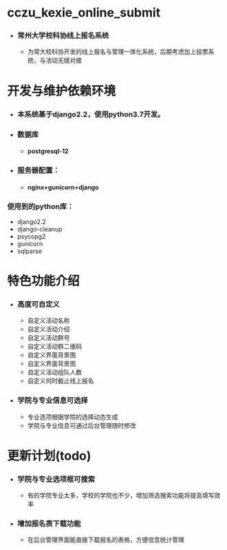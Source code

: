 # cczu_kexie_online_submit
- ### 常州大学校科协线上报名系统

    - 为常大校科协开发的线上报名与管理一体化系统，后期考虑加上投票系统，与活动无缝对接


# 开发与维护依赖环境

- ### 本系统基于django2.2，使用python3.7开发。
- ### 数据库
    - #### postgresql-12
- ### 服务器配置：
    - #### nginx+gunicorn+django

### 使用到的python库：
- django2.2
- django-cleanup
- psycopg2
- gunicorn
- sqlparse

# 特色功能介绍
- ### 高度可自定义
    - 自定义活动名称
    - 自定义活动介绍
    - 自定义活动群号
    - 自定义活动群二维码
    - 自定义界面背景图
    - 自定义界面背景图
    - 自定义活动组队人数
    - 自定义何时截止线上报名
- ### 学院与专业信息可选择
    - 专业选项根据学院的选择动态生成
    - 学院与专业信息可通过后台管理随时修改

# 更新计划(todo)
- ### 学院与专业选项框可搜索
    - 有的学院专业太多，学校的学院也不少，增加筛选搜索功能将提高填写效率
- ### 增加报名表下载功能
    - 在后台管理界面能直接下载报名的表格，方便信息统计管理